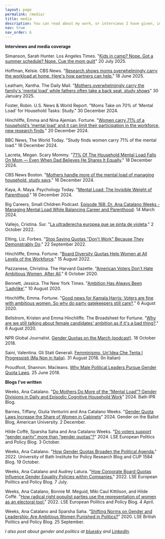 ```yaml
---
layout: page
permalink: /media/
title: media
description: You can read about my work, or interviews I have given, in the following media outlets.
nav: true
nav_order: 6
---
```

**Interviews and media coverage**

Simanson, Sarah Hunter. Los Angeles Times. "[Kids in camp? Nope. Got a summer schedule? Nope. Cue the mom guilt](https://www.latimes.com/opinion/story/2025-07-20/parenting-90s-summer-rotting)" 20 July 2025.

Hoffman, Kelsie. CBS News. "[Research shows moms overwhelmingly carry the workload at home. Here's how partners can help.](https://www.cbsnews.com/news/research-moms-carry-workload-at-home-how-partners-can-help/)" 18 June 2025.

Leatham, Xantha. The Daily Mail. "[Mothers overwhelmingly carry the family's 'mental load' while fathers often take a back seat, study shows](https://www.dailymail.co.uk/news/article-14344231/Mothers-carry-familys-mental-load-fathers-seat-study-shows.html)" 30 January 2025.

Foster, Robin. U.S. News & World Report. "Moms Take on 70% of 'Mental Load' for Household Tasks: Study." 30 December 2024.

Hinchliffe, Emma and Nina Ajemian. Fortune. "[Women carry 71% of a household’s ‘mental load’ and it can limit their participation in the workforce, new research finds](https://fortune.com/2024/12/20/women-carry-71-of-a-households-mental-load-and-it-can-limit-their-participation-in-the-workforce-new-research-finds/)." 20 December 2024.

BBC News, The World Today. "Study finds women carry 71% of the mental load." 18 December 2024.

Lacreta, Megan. Scary Mommy. "[71% Of The Household Mental Load Falls On Mom — Even When Dad Believes He Shares It Equally](https://www.scarymommy.com/parenting/study-household-mental-load-falls-on-mothers)." 18 December 2024.

CBS News Boston. "[Mothers handle more of the mental load of managing household, study says](https://www.cbsnews.com/boston/video/mothers-handle-more-of-the-mental-load-of-managing-household-study-says/)." 16 December 2024.

Kaya, A. Maya. Psychology Today. "[Mental Load: The Invisible Weight of Parenthood](https://www.psychologytoday.com/gb/blog/the-compassionate-brain/202412/mental-load-the-invisible-weight-of-parenthood)." 16 December 2024.

Big Careers, Small Children Podcast. [Episode 168: Dr. Ana Catalano Weeks - Managing Mental Load While Balancing Career and Parenthood](https://player.captivate.fm/episode/7936fd43-640f-4fe0-9a33-95dae1cee5c3). 14 March 2024.

Vallejo, Cristina. Sur. "[La ultraderecha europea que se pinta de violeta](https://www.diariosur.es/nacional/ultraderecha-europea-pinta-20221002161732-ntrc.html#vca=fixed-btn&vso=rrss&vmc=tw&vli=Nacional&ref=)." 2 October 2022.

Elting, Liz. Forbes. "[Stop Saying Quotas "Don't Work" Because They Demonstrably Do](https://www.forbes.com/sites/lizelting/2022/09/22/stop-saying-quotas-dont-work-because-they-demonstrably-do/?sh=609a973c5b9c)." 22 September 2022.

Hinchliffe, Emma. Fortune. "[Board Diversity Quotas Help Women at All Levels of the Workforce](https://fortune.com/2022/08/15/corporate-board-of-directors-diversity-quotas-gender-equity-workforce-research/)." 15 August 2022.

Pazzanese, Christina. The Harvard Gazette. "[American Voters Don't Hate Ambitious Women, After All](https://news.harvard.edu/gazette/story/2020/10/study-finds-american-voters-dont-hate-ambitious-women/?utm_source=SilverpopMailing&utm_medium=email&utm_campaign=Daily%20Gazette%2020201007%20(1))." 6 October 2020.

Bennett, Jessica. The New York Times. "[Ambition Has Always Been 'Ladylike'](https://www.nytimes.com/2020/08/10/us/politics/kamala-harris-veepstakes-ambition-sexism.html)." 10 August 2020.

Hinchliffe, Emma. Fortune. "[Good news for Kamala Harris: Voters are fine with ambitious women. So why do party gatekeepers still care?](https://fortune.com/2020/08/06/joe-biden-vp-pick-kamala-harris-ambition-running-mate-vice-president/?showAdminBar=true)." 6 August 2020.

Bellstrom, Kristen and Emma Hinchliffe. The Broadsheet for Fortune. "[Why are we still talking about female candidates' ambition as if it's a bad thing?](https://fortune.com/2020/08/06/joe-biden-vp-kamala-harris-ambitious/)." 6 August 2020.

NPR Global Journalist. [Gender Quotas on the March (podcast)](https://www.kbia.org/news/2018-10-18/global-journalist-gender-quotas-on-the-march#stream/0). 18 October 2018.

Saini, Valentina. Gli Stati Generali. [Femminismo, Un'Idea Che Tenta I Progressisti (Ma Non in Italia)](https://www.glistatigenerali.com/partiti-politici_questioni-di-genere/femminismo-unidea-che-tenta-i-progressisti-ma-non-in-italia). 31 August 2018. (In Italian)

Proudfoot, Shannon. Macleans. [Why Male Political Leaders Pursue Gender Quota Laws](https://macleans.ca/politics/why-male-political-leaders-pursue-gender-quota-laws/). 25 June 2018.

**Blogs I've written**

Weeks, Ana Catalano. "[Do Mothers Do More of the “Mental Load”? Gender Divisions in Daily and Episodic Cognitive Household Work](https://blogs.bath.ac.uk/iprblog/2024/12/16/do-mothers-do-more-of-the-mental-load-gender-divisions-in-daily-and-episodic-cognitive-household-work/)" 2024. Bath IPR Blog.

Barnes, Tiffany, Giulia Venturini and Ana Catalano Weeks. "[Gender Quota Laws Increase the Share of Women in Cabinets](https://www.genderontheballot.org/gender-quota-laws-increase-the-share-of-women-in-cabinets/)" 2024. Gender on the Ballot Blog, American University. 2 December.

Hilde Coffé, Sparsha Saha and Ana Catalano Weeks. "[Do voters support “gender parity” more than “gender quotas”?](https://blogs.lse.ac.uk/europpblog/2024/10/03/do-voters-support-gender-parity-more-than-gender-quotas/)"  2024. LSE European Politics and Policy Blog. 3 October.

Weeks, Ana Catalano. "[How Gender Quotas Broaden the Political Agenda.](https://blogs.bath.ac.uk/iprblog/2022/10/19/how-gender-quotas-broaden-the-political-agenda/)" 2022. University of Bath Institute for Policy Research Blog and CUP 1584 Blog. 19 October.

Weeks, Ana Catalano and Audrey Latura. "[How Corporate Board Quotas Influence Gender Equality Policies within Companies.](https://blogs.lse.ac.uk/europpblog/2022/07/07/how-corporate-board-quotas-influence-gender-equality-policies-within-companies/)" 2022. LSE European Politics and Policy Blog. 7 July.

Weeks, Ana Catalano, Bonnie M. Meguid, Miki Caul Kittilson, and Hilde Coffé. "[How radical right populist parties use the representation of women as an electoral tool.](https://blogs.lse.ac.uk/europpblog/2022/04/04/how-radical-right-populist-parties-use-the-representation-of-women-as-an-electoral-tool/)" 2022. LSE European Politics and Policy Blog. 4 April.

Weeks, Ana Catalano and Sparsha Saha. “[Shifting Norms on Gender and Leadership: Are Ambitious Women Punished in Politics?](https://blogs.lse.ac.uk/politicsandpolicy/ambitious-women-politics/)” 2020. LSE British Politics and Policy Blog. 25 September.

*I also post about gender and politics at [bluesky](https://bsky.app/profile/anacweeks.bsky.social) and [LinkedIn](www.linkedin.com/in/anacatalano).*

